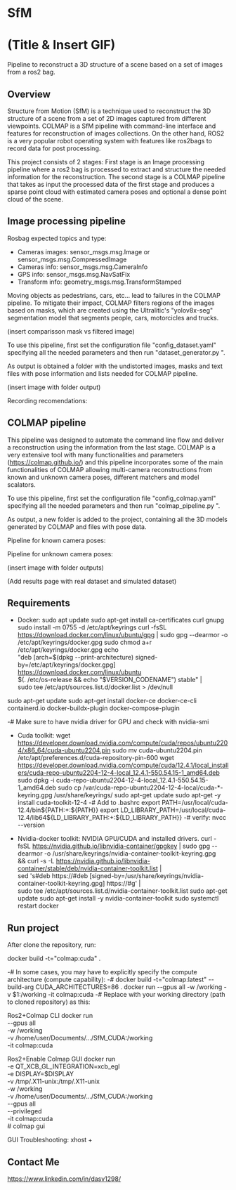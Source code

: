 # SfM
# (Title & Insert GIF)
Pipeline to reconstruct a 3D structure of a scene based on a set of images from a ros2 bag.

## Overview
Structure from Motion (SfM) is a technique used to reconstruct the 3D structure of a scene from a set of 2D images captured from different viewpoints. COLMAP is a SfM pipeline with command-line interface and features for reconstruction of images collections.
On the other hand, ROS2 is a very popular robot operating system with features like ros2bags to record data for post processing.

This project consists of 2 stages:
First stage is an Image processing pipeline where a ros2 bag is processed to extract and structure the needed information for the reconstruction.
The second stage is a COLMAP pipeline that takes as input the processed data of the first stage and produces a sparse point cloud with estimated camera poses and optional a dense point cloud of the scene.

## Image processing pipeline
Rosbag expected topics and type:
- Cameras images: sensor_msgs.msg.Image or sensor_msgs.msg.CompressedImage
- Cameras info: sensor_msgs.msg.CameraInfo
- GPS info: sensor_msgs.msg.NavSatFix
- Transform info: geometry_msgs.msg.TransformStamped

Moving objects as pedestrians, cars, etc... lead to failures in the COLMAP pipeline. To mitigate their impact, COLMAP filters regions of the images based on masks, which are created using the Ultralitic's "yolov8x-seg" segmentation model that segments people, cars, motorcicles and trucks.

(insert comparisson mask vs filtered image)

To use this pipeline, first set the configuration file "config_dataset.yaml" specifying all the needed parameters and then run "dataset_generator.py ".

As output is obtained a folder with the undistorted images, masks and text files with pose information and lists needed for COLMAP pipeline.

(insert image with folder output)

Recording recomendations:

## COLMAP pipeline
This pipeline was designed to automate the command line flow and deliver a reconstruction using the information from the last stage. COLMAP is a very extensive tool with many functionalities and parameters (https://colmap.github.io/) and this pipeline incorporates some of the main functionalities of COLMAP allowing multi-camera reconstructions from known and unknown camera poses, different matchers and model scalators.

To use this pipeline, first set the configuration file "config_colmap.yaml" specifying all the needed parameters and then run "colmap_pipeline.py ".

As output, a new folder is added to the project, containing all the 3D models generated by COLMAP and files with pose data.

Pipeline for known camera poses:

Pipeline for unknown camera poses:

(insert image with folder outputs)

(Add results page with real dataset and simulated dataset)

## Requirements
- Docker:
sudo apt update
sudo apt-get install ca-certificates curl gnupg
sudo install -m 0755 -d /etc/apt/keyrings
curl -fsSL https://download.docker.com/linux/ubuntu/gpg | sudo gpg --dearmor -o /etc/apt/keyrings/docker.gpg
sudo chmod a+r /etc/apt/keyrings/docker.gpg
echo \
  "deb [arch=$(dpkg --print-architecture) signed-by=/etc/apt/keyrings/docker.gpg] https://download.docker.com/linux/ubuntu \
  $(. /etc/os-release && echo "$VERSION_CODENAME") stable" | \
  sudo tee /etc/apt/sources.list.d/docker.list > /dev/null

sudo apt-get update
sudo apt-get install docker-ce docker-ce-cli containerd.io docker-buildx-plugin docker-compose-plugin

-# Make sure to have nvidia driver for GPU and check with
nvidia-smi

- Cuda toolkit:
wget https://developer.download.nvidia.com/compute/cuda/repos/ubuntu2204/x86_64/cuda-ubuntu2204.pin
sudo mv cuda-ubuntu2204.pin /etc/apt/preferences.d/cuda-repository-pin-600
wget https://developer.download.nvidia.com/compute/cuda/12.4.1/local_installers/cuda-repo-ubuntu2204-12-4-local_12.4.1-550.54.15-1_amd64.deb
sudo dpkg -i cuda-repo-ubuntu2204-12-4-local_12.4.1-550.54.15-1_amd64.deb
sudo cp /var/cuda-repo-ubuntu2204-12-4-local/cuda-*-keyring.gpg /usr/share/keyrings/
sudo apt-get update
sudo apt-get -y install cuda-toolkit-12-4
-# Add to .bashrc
export PATH=/usr/local/cuda-12.4/bin${PATH:+:${PATH}}
export LD_LIBRARY_PATH=/usr/local/cuda-12.4/lib64${LD_LIBRARY_PATH:+:${LD_LIBRARY_PATH}}
-# verify: nvcc --version


- Nvidia-docker toolkit:
NVIDIA GPU/CUDA and installed drivers.
curl -fsSL https://nvidia.github.io/libnvidia-container/gpgkey | sudo gpg --dearmor -o /usr/share/keyrings/nvidia-container-toolkit-keyring.gpg \
  && curl -s -L https://nvidia.github.io/libnvidia-container/stable/deb/nvidia-container-toolkit.list | \
    sed 's#deb https://#deb [signed-by=/usr/share/keyrings/nvidia-container-toolkit-keyring.gpg] https://#g' | \
    sudo tee /etc/apt/sources.list.d/nvidia-container-toolkit.list
sudo apt-get update
sudo apt-get install -y nvidia-container-toolkit
sudo systemctl restart docker

## Run project
After clone the repository, run:

docker build -t="colmap:cuda" .

-# In some cases, you may have to explicitly specify the compute architecture (compute capability):
-#   docker build -t="colmap:latest" --build-arg CUDA_ARCHITECTURES=86 .
docker run --gpus all -w /working -v $1:/working -it colmap:cuda
-# Replace with your working directory (path to cloned repository) as this:

Ros2+Colmap CLI
docker run \
    --gpus all \
    -w /working \
    -v /home/user/Documents/.../SfM_CUDA:/working \
    -it colmap:cuda

Ros2+Enable Colmap GUI
docker run \
    -e QT_XCB_GL_INTEGRATION=xcb_egl \
    -e DISPLAY=$DISPLAY \
    -v /tmp/.X11-unix:/tmp/.X11-unix \
    -w /working \
    -v /home/user/Documents/.../SfM_CUDA:/working \
    --gpus all \
    --privileged \
    -it colmap:cuda \
    # colmap gui

GUI Troubleshooting:
xhost +


## Contact Me
https://www.linkedin.com/in/dasv1298/

